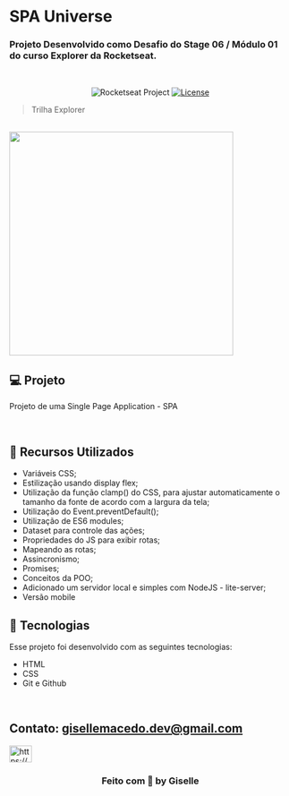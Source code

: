 # SPA Universe

### Projeto Desenvolvido como Desafio do Stage 06 / Módulo 01 do curso Explorer da Rocketseat.

<br/>

<p align="center">
  <img src="https://img.shields.io/static/v1?label=Rocketseat&message=Education&color=8257e5&labelColor=202024" alt="Rocketseat Project" />
  <a href="LICENSE"><img  src="https://img.shields.io/static/v1?label=License&message=MIT&color=8257e5&labelColor=202024" alt="License"></a>
</p>

> Trilha Explorer

<br/>




<img src="./assets/mobile.gif" height="400px" />

<br/>

## 💻 Projeto

Projeto de uma Single Page Application - SPA

<br/>

## 🚀 Recursos Utilizados

- Variáveis CSS;
- Estilização usando display flex;
- Utilização  da função clamp() do CSS, para ajustar automaticamente o tamanho da fonte de acordo com a largura da tela;
- Utilização do Event.preventDefault();
- Utilização de ES6 modules;
- Dataset para controle das ações;
- Propriedades do JS para exibir rotas;
- Mapeando as rotas;
- Assincronismo;
- Promises;
- Conceitos da POO;
- Adicionado um servidor local e simples com NodeJS - lite-server;
- Versão mobile
  <br/>

## 🚀 Tecnologias

Esse projeto foi desenvolvido com as seguintes tecnologias:

- HTML
- CSS
- Git e Github

<br/>

## Contato: gisellemacedo.dev@gmail.com

<a href="https://www.linkedin.com/in/giselle-brasil-macedo-729113137/" target="_blank"><img src="https://raw.githubusercontent.com/rahuldkjain/github-profile-readme-generator/master/src/images/icons/Social/linked-in-alt.svg" alt="https://www.linkedin.com/in/giselle-brasil-macedo-729113137/" height="30" width="40" /></a>
<br/>




<h3 align="center">Feito com 💜 by Giselle</h3>
